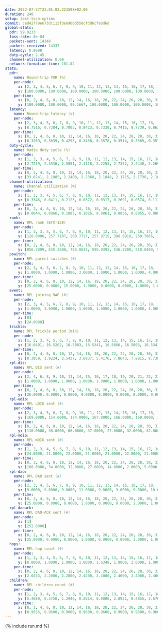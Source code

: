 ```yaml
---
date: 2022-07-27T22:01:02.223598+02:00
duration: 240
setup: test-tsch-optims
commit: ced42779e673dc112f3e6900d558cfdd6cfa0d6d
global-stats:
  pdr: 99.9233
  loss-rate: 8e-04
  packets-sent: 14348
  packets-received: 14337
  latency: 0.8688
  duty-cycle: 2.45
  channel-utilization: 0.09
  network-formation-time: 101.02
stats:
  pdr:
    name: Round-trip PDR (%)
    per-node:
      x: [2, 3, 4, 5, 6, 7, 8, 9, 10, 11, 12, 13, 14, 15, 16, 17, 18, 19, 20, 21, 22, 23, 24, 25]
      y: [100.0000, 100.0000, 100.0000, 100.0000, 100.0000, 100.0000, 100.0000, 100.0000, 100.0000, 100.0000, 100.0000, 100.0000, 100.0000, 100.0000, 100.0000, 100.0000, 99.8347, 100.0000, 100.0000, 100.0000, 99.6737, 98.6038, 100.0000, 100.0000]
    per-time:
      x: [0, 2, 4, 6, 8, 10, 12, 14, 16, 18, 20, 22, 24, 26, 28, 30, 32, 34, 36, 38, 40, 42, 44, 46, 48, 50, 52, 54, 56, 58, 60, 62, 64, 66, 68, 70, 72, 74, 76, 78, 80, 82, 84, 86, 88, 90, 92, 94, 96, 98, 100, 102, 104, 106, 108, 110, 112, 114, 116, 118, 120, 122, 124, 126, 128, 130, 132, 134, 136, 138, 140, 142, 144, 146, 148, 150, 152, 154, 156, 158, 160, 162, 164, 166, 168, 170, 172, 174, 176, 178, 180, 182, 184, 186, 188, 190, 192, 194, 196, 198, 200, 202, 204, 206, 208, 210, 212, 214, 216, 218, 220, 222, 224, 226, 228, 230, 232, 234, 236, 238]
      y: [100.0000, 100.0000, 99.1667, 100.0000, 100.0000, 100.0000, 100.0000, 100.0000, 100.0000, 100.0000, 100.0000, 100.0000, 100.0000, 100.0000, 100.0000, 100.0000, 100.0000, 100.0000, 100.0000, 100.0000, 100.0000, 100.0000, 100.0000, 100.0000, 100.0000, 100.0000, 100.0000, 100.0000, 100.0000, 100.0000, 100.0000, 100.0000, 100.0000, 97.5000, 94.1667, 100.0000, 100.0000, 100.0000, 100.0000, 100.0000, 100.0000, 100.0000, 100.0000, 100.0000, 100.0000, 100.0000, 100.0000, 100.0000, 100.0000, 100.0000, 100.0000, 100.0000, 100.0000, 100.0000, 100.0000, 100.0000, 100.0000, 100.0000, 100.0000, 100.0000, 100.0000, 100.0000, 100.0000, 100.0000, 100.0000, 100.0000, 100.0000, 100.0000, 100.0000, 100.0000, 100.0000, 100.0000, 100.0000, 100.0000, 100.0000, 100.0000, 100.0000, 100.0000, 100.0000, 100.0000, 100.0000, 100.0000, 100.0000, 100.0000, 100.0000, 100.0000, 100.0000, 100.0000, 100.0000, 100.0000, 100.0000, 100.0000, 100.0000, 100.0000, 100.0000, 100.0000, 100.0000, 100.0000, 100.0000, 100.0000, 100.0000, 100.0000, 100.0000, 100.0000, 100.0000, 100.0000, 100.0000, 100.0000, 100.0000, 100.0000, 100.0000, 100.0000, 100.0000, 100.0000, 100.0000, 100.0000, 100.0000, 100.0000, 100.0000, 100.0000]
  latency:
    name: Round-trip latency (s)
    per-node:
      x: [2, 3, 4, 5, 6, 7, 8, 9, 10, 11, 12, 13, 14, 15, 16, 17, 18, 19, 20, 21, 22, 23, 24, 25]
      y: [0.7516, 0.7384, 0.7005, 0.8423, 0.7330, 0.7415, 0.7739, 0.8630, 0.7540, 0.8385, 0.8154, 0.8155, 0.8964, 0.9164, 0.9255, 0.8337, 0.8317, 1.0166, 1.0167, 0.9881, 0.9457, 1.0360, 1.0503, 1.0599]
    per-time:
      x: [0, 2, 4, 6, 8, 10, 12, 14, 16, 18, 20, 22, 24, 26, 28, 30, 32, 34, 36, 38, 40, 42, 44, 46, 48, 50, 52, 54, 56, 58, 60, 62, 64, 66, 68, 70, 72, 74, 76, 78, 80, 82, 84, 86, 88, 90, 92, 94, 96, 98, 100, 102, 104, 106, 108, 110, 112, 114, 116, 118, 120, 122, 124, 126, 128, 130, 132, 134, 136, 138, 140, 142, 144, 146, 148, 150, 152, 154, 156, 158, 160, 162, 164, 166, 168, 170, 172, 174, 176, 178, 180, 182, 184, 186, 188, 190, 192, 194, 196, 198, 200, 202, 204, 206, 208, 210, 212, 214, 216, 218, 220, 222, 224, 226, 228, 230, 232, 234, 236, 238]
      y: [0.3269, 0.3639, 0.4295, 0.3458, 0.3578, 0.3514, 0.3589, 0.3577, 0.3376, 0.3602, 0.3363, 0.3841, 0.3454, 0.3503, 0.3341, 0.3465, 0.3404, 0.3337, 0.3450, 0.3379, 0.3608, 0.3357, 0.3345, 0.3526, 0.3152, 0.3328, 0.3128, 0.3586, 0.3735, 0.3661, 0.3822, 0.3540, 0.3503, 0.3734, 0.3410, 0.3665, 0.3747, 0.3139, 0.3747, 0.3509, 0.3644, 0.5333, 0.5735, 0.3569, 0.3593, 0.3485, 0.4081, 0.8230, 0.7716, 0.6376, 0.5724, 0.4591, 0.4464, 1.0623, 1.2575, 0.9687, 0.9042, 0.7226, 0.5633, 1.2163, 1.2892, 1.2886, 1.2902, 0.9431, 0.9718, 1.1185, 1.2799, 1.2809, 1.2834, 1.2951, 1.2319, 1.2465, 1.2741, 1.2972, 1.3023, 1.2855, 1.2828, 1.2766, 1.2710, 1.2584, 1.2899, 1.2870, 1.2909, 1.2804, 1.2841, 1.2746, 1.2796, 1.2760, 1.3048, 1.2685, 1.2566, 1.2663, 1.3087, 1.3588, 1.3359, 1.3712, 1.3744, 1.3334, 1.3635, 1.3334, 1.3636, 1.3487, 1.3251, 1.3331, 1.3416, 1.3260, 1.3023, 1.2959, 1.2929, 1.3037, 1.2900, 1.2948, 1.2792, 1.2875, 1.2599, 1.2383, 1.3122, 1.2880, 1.3066, 1.2810]
  duty-cycle:
    name: Radio duty cycle (%)
    per-node:
      x: [1, 2, 3, 4, 5, 6, 7, 8, 9, 10, 11, 12, 13, 14, 15, 16, 17, 18, 19, 20, 21, 22, 23, 24, 25]
      y: [2.7219, 2.3536, 2.5851, 2.4118, 2.2253, 2.7352, 2.2448, 2.2697, 2.3115, 2.2900, 2.3255, 2.4665, 2.2952, 2.3101, 2.3975, 2.4167, 2.6041, 2.5797, 2.5251, 2.4954, 2.5391, 2.4474, 2.5450, 2.5225, 2.5894]
    per-time:
      x: [0, 2, 4, 6, 8, 10, 12, 14, 16, 18, 20, 22, 24, 26, 28, 30, 32, 34, 36, 38, 40, 42, 44, 46, 48, 50, 52, 54, 56, 58, 60, 62, 64, 66, 68, 70, 72, 74, 76, 78, 80, 82, 84, 86, 88, 90, 92, 94, 96, 98, 100, 102, 104, 106, 108, 110, 112, 114, 116, 118, 120, 122, 124, 126, 128, 130, 132, 134, 136, 138, 140, 142, 144, 146, 148, 150, 152, 154, 156, 158, 160, 162, 164, 166, 168, 170, 172, 174, 176, 178, 180, 182, 184, 186, 188, 190, 192, 194, 196, 198, 200, 202, 204, 206, 208, 210, 212, 214, 216, 218, 220, 222, 224, 226, 228, 230, 232, 234, 236, 238, 240]
      y: [33.6241, 2.1885, 2.2408, 2.2368, 2.1848, 2.1715, 2.1736, 2.1857, 2.1829, 2.1622, 2.1735, 2.1667, 2.1924, 2.1789, 2.2016, 2.1701, 2.1655, 2.1680, 2.1788, 2.1668, 2.1709, 2.1650, 2.1659, 2.1675, 2.1638, 2.1626, 2.1667, 2.1601, 2.1889, 2.2238, 2.1855, 2.1892, 2.1784, 2.1918, 2.1775, 2.7138, 2.1922, 2.2088, 2.1643, 2.1826, 2.1848, 2.1815, 2.1840, 2.2154, 2.1744, 2.1776, 2.1700, 2.1783, 2.1688, 2.1722, 2.1826, 2.1842, 2.1818, 2.1788, 2.1194, 2.1713, 2.1831, 2.1602, 2.1854, 2.1782, 2.1668, 2.1688, 2.1703, 2.1742, 2.1704, 2.1823, 2.1783, 2.1715, 2.1765, 2.1852, 2.1751, 2.1710, 2.1861, 2.1513, 2.1718, 2.1932, 2.1681, 2.1751, 2.1692, 2.1516, 2.1507, 2.1691, 2.1679, 2.1837, 2.1744, 2.1962, 2.1786, 2.1176, 2.1670, 2.1776, 2.1639, 2.1713, 2.1610, 2.2123, 2.2155, 2.2051, 2.1974, 2.2330, 2.2269, 2.2287, 2.2190, 2.2320, 2.2136, 2.2095, 2.2171, 2.2160, 2.2054, 2.1869, 2.1921, 2.2045, 2.1999, 2.1981, 2.2079, 2.1973, 2.1994, 2.1702, 2.1598, 2.2002, 2.1931, 2.1928, 2.1759]
  channel-utilization:
    name: Channel utilization (%)
    per-node:
      x: [1, 2, 3, 4, 5, 6, 7, 8, 9, 10, 11, 12, 13, 14, 15, 16, 17, 18, 19, 20, 21, 22, 23, 24, 25]
      y: [0.3346, 0.0411, 0.2125, 0.0372, 0.0317, 0.2691, 0.0574, 0.1116, 0.0302, 0.0339, 0.0311, 0.1764, 0.0480, 0.0320, 0.0573, 0.0567, 0.2109, 0.1483, 0.0341, 0.0338, 0.0473, 0.0561, 0.0339, 0.0400, 0.0311]
    per-time:
      x: [0, 2, 4, 6, 8, 10, 12, 14, 16, 18, 20, 22, 24, 26, 28, 30, 32, 34, 36, 38, 40, 42, 44, 46, 48, 50, 52, 54, 56, 58, 60, 62, 64, 66, 68, 70, 72, 74, 76, 78, 80, 82, 84, 86, 88, 90, 92, 94, 96, 98, 100, 102, 104, 106, 108, 110, 112, 114, 116, 118, 120, 122, 124, 126, 128, 130, 132, 134, 136, 138, 140, 142, 144, 146, 148, 150, 152, 154, 156, 158, 160, 162, 164, 166, 168, 170, 172, 174, 176, 178, 180, 182, 184, 186, 188, 190, 192, 194, 196, 198, 200, 202, 204, 206, 208, 210, 212, 214, 216, 218, 220, 222, 224, 226, 228, 230, 232, 234, 236, 238, 240]
      y: [0.0644, 0.0866, 0.1085, 0.1026, 0.0861, 0.0856, 0.0855, 0.0883, 0.0877, 0.0838, 0.0849, 0.0845, 0.0931, 0.0880, 0.0950, 0.0858, 0.0821, 0.0843, 0.0885, 0.0852, 0.0849, 0.0827, 0.0826, 0.0848, 0.0814, 0.0802, 0.0814, 0.0806, 0.0911, 0.1057, 0.0875, 0.0888, 0.0852, 0.0890, 0.1012, 0.0935, 0.0878, 0.0949, 0.0847, 0.0846, 0.0872, 0.0877, 0.0865, 0.0951, 0.0827, 0.0865, 0.0835, 0.0869, 0.0814, 0.0838, 0.0878, 0.0845, 0.0866, 0.0885, 0.0785, 0.0850, 0.0874, 0.0799, 0.0902, 0.0866, 0.0778, 0.0850, 0.0830, 0.0873, 0.0840, 0.0895, 0.0860, 0.0827, 0.0866, 0.0861, 0.0867, 0.0861, 0.0880, 0.0767, 0.0845, 0.0937, 0.0835, 0.0860, 0.0839, 0.0781, 0.0783, 0.0899, 0.0799, 0.0891, 0.0858, 0.0971, 0.0871, 0.0786, 0.0824, 0.0890, 0.0827, 0.0846, 0.0792, 0.0990, 0.0951, 0.0904, 0.1088, 0.1009, 0.0984, 0.1027, 0.0986, 0.0994, 0.0960, 0.0947, 0.0976, 0.0970, 0.0892, 0.0906, 0.0877, 0.0913, 0.0901, 0.0913, 0.0943, 0.0920, 0.0901, 0.0816, 0.0787, 0.0919, 0.0880, 0.0871, 0.0924]
  rank:
    name: RPL rank (ETX-128)
    per-node:
      x: [1, 2, 3, 4, 5, 6, 7, 8, 9, 10, 11, 12, 13, 14, 15, 16, 17, 18, 19, 20, 21, 22, 23, 24, 25]
      y: [128.0000, 257.7107, 260.7727, 257.8719, 386.9918, 260.7066, 392.9959, 309.9835, 481.5429, 399.9008, 459.0785, 408.4041, 523.4837, 486.2107, 556.5691, 571.9150, 431.0123, 554.0640, 717.0408, 732.0760, 683.0327, 699.1585, 1320.2016, 730.1210, 775.4713]
    per-time:
      x: [0, 2, 4, 6, 8, 10, 12, 14, 16, 18, 20, 22, 24, 26, 28, 30, 32, 34, 36, 38, 40, 42, 44, 46, 48, 50, 52, 54, 56, 58, 60, 62, 64, 66, 68, 70, 72, 74, 76, 78, 80, 82, 84, 86, 88, 90, 92, 94, 96, 98, 100, 102, 104, 106, 108, 110, 112, 114, 116, 118, 120, 122, 124, 126, 128, 130, 132, 134, 136, 138, 140, 142, 144, 146, 148, 150, 152, 154, 156, 158, 160, 162, 164, 166, 168, 170, 172, 174, 176, 178, 180, 182, 184, 186, 188, 190, 192, 194, 196, 198, 200, 202, 204, 206, 208, 210, 212, 214, 216, 218, 220, 222, 224, 226, 228, 230, 232, 234, 236, 238, 240]
      y: [856.2899, 635.2600, 793.0615, 595.0392, 536.2200, 518.8400, 510.1569, 508.9020, 489.5490, 470.8800, 472.8000, 469.9600, 471.0980, 467.0800, 468.0200, 470.5600, 472.1800, 470.9200, 469.4800, 468.4600, 469.4000, 465.4200, 462.2941, 463.8800, 462.9000, 464.0200, 472.7200, 471.9800, 481.1200, 589.2364, 563.5800, 562.5800, 566.3400, 568.6200, 1720.4394, 1787.6275, 505.9000, 498.9804, 484.6667, 484.8235, 482.8039, 486.2400, 488.7000, 485.1400, 473.7255, 472.7451, 468.6600, 472.0000, 472.5686, 465.1800, 465.1373, 462.0200, 464.5800, 465.7800, 478.1731, 463.6200, 465.9200, 467.0800, 470.3077, 463.7400, 462.7800, 466.1800, 465.2000, 468.7800, 481.6400, 476.4706, 476.8400, 462.8000, 461.6000, 465.8000, 465.4800, 464.3200, 463.2800, 465.5294, 461.2400, 464.7800, 466.5000, 462.2600, 463.2200, 461.3600, 460.6400, 477.3600, 471.1600, 471.2353, 473.6200, 466.1200, 466.1176, 456.2400, 456.2400, 455.6863, 458.6667, 455.8800, 462.8824, 498.1569, 514.8200, 514.4000, 512.7800, 511.9423, 518.4444, 498.5098, 487.4600, 496.8000, 504.0192, 483.7200, 477.7000, 483.8600, 489.1176, 491.6200, 492.5400, 488.1538, 474.6863, 470.1400, 471.8000, 471.9200, 469.3200, 476.4510, 472.1000, 465.8600, 470.9200, 481.0400, 480.8400]
  pswitch:
    name: RPL parent switches (#)
    per-node:
      x: [2, 3, 4, 5, 6, 7, 8, 9, 10, 11, 12, 13, 14, 15, 16, 17, 18, 19, 20, 21, 22, 23, 24, 25]
      y: [1.0000, 1.0000, 1.0000, 3.0000, 1.0000, 1.0000, 1.0000, 4.0000, 1.0000, 1.0000, 4.0000, 5.0000, 1.0000, 5.0000, 6.0000, 2.0000, 9.0000, 5.0000, 10.0000, 5.0000, 5.0000, 17.0000, 8.0000, 4.0000]
    per-time:
      x: [0, 2, 4, 6, 8, 10, 12, 14, 16, 18, 20, 22, 24, 26, 28, 30, 32, 34, 36, 38, 40, 42, 44, 46, 48, 50, 52, 54, 56, 58, 60, 62, 64, 66, 68, 70, 72, 74, 76, 78, 80, 82, 84, 86, 88, 90, 92, 94, 96, 98, 100, 102, 104, 106, 108, 110, 112, 114, 116, 118, 120, 122, 124, 126, 128, 130, 132, 134, 136, 138, 140, 142, 144, 146, 148, 150, 152, 154, 156, 158, 160, 162, 164, 166, 168, 170, 172, 174, 176, 178, 180, 182, 184, 186, 188, 190, 192, 194, 196, 198, 200, 202, 204, 206, 208, 210, 212, 214, 216, 218, 220, 222, 224, 226, 228, 230]
      y: [25.0000, 0.0000, 15.0000, 1.0000, 0.0000, 0.0000, 1.0000, 1.0000, 1.0000, 0.0000, 0.0000, 0.0000, 1.0000, 0.0000, 0.0000, 0.0000, 0.0000, 0.0000, 0.0000, 0.0000, 0.0000, 0.0000, 1.0000, 0.0000, 0.0000, 0.0000, 0.0000, 0.0000, 0.0000, 5.0000, 0.0000, 0.0000, 0.0000, 0.0000, 15.0000, 1.0000, 0.0000, 1.0000, 1.0000, 1.0000, 1.0000, 0.0000, 0.0000, 0.0000, 1.0000, 1.0000, 0.0000, 0.0000, 1.0000, 0.0000, 1.0000, 0.0000, 0.0000, 0.0000, 1.0000, 1.0000, 0.0000, 0.0000, 2.0000, 0.0000, 0.0000, 0.0000, 0.0000, 0.0000, 0.0000, 1.0000, 0.0000, 0.0000, 0.0000, 0.0000, 0.0000, 0.0000, 0.0000, 1.0000, 0.0000, 0.0000, 0.0000, 0.0000, 0.0000, 0.0000, 0.0000, 0.0000, 0.0000, 1.0000, 0.0000, 0.0000, 1.0000, 0.0000, 0.0000, 1.0000, 1.0000, 0.0000, 1.0000, 1.0000, 0.0000, 0.0000, 0.0000, 2.0000, 4.0000, 1.0000, 0.0000, 0.0000, 2.0000, 0.0000, 0.0000, 0.0000, 1.0000, 0.0000, 0.0000, 2.0000, 1.0000, 0.0000, 0.0000, 0.0000, 0.0000, 1.0000]
  event:
    name: RPL joining DAG (#)
    per-node:
      x: [2, 3, 4, 5, 6, 7, 8, 9, 10, 11, 12, 13, 14, 15, 16, 17, 18, 19, 20, 21, 22, 23, 24, 25]
      y: [1.0000, 1.0000, 1.0000, 1.0000, 1.0000, 1.0000, 1.0000, 1.0000, 1.0000, 1.0000, 1.0000, 1.0000, 1.0000, 1.0000, 1.0000, 1.0000, 1.0000, 1.0000, 1.0000, 1.0000, 1.0000, 1.0000, 1.0000, 1.0000]
    per-time:
      x: [0]
      y: [24.0000]
  trickle:
    name: RPL Trickle period (min)
    per-node:
      x: [1, 2, 3, 4, 5, 6, 7, 8, 9, 10, 11, 12, 13, 14, 15, 16, 17, 18, 19, 20, 21, 22, 23, 24, 25]
      y: [16.6491, 16.5262, 16.5803, 16.5341, 16.5866, 16.5803, 16.5341, 16.5431, 16.5094, 16.5335, 16.5290, 16.1006, 16.5494, 16.5287, 16.5064, 15.6256, 16.5469, 15.0886, 15.7153, 15.1383, 15.7777, 15.7316, 14.6503, 15.2496, 15.7170]
    per-time:
      x: [0, 2, 4, 6, 8, 10, 12, 14, 16, 18, 20, 22, 24, 26, 28, 30, 32, 34, 36, 38, 40, 42, 44, 46, 48, 50, 52, 54, 56, 58, 60, 62, 64, 66, 68, 70, 72, 74, 76, 78, 80, 82, 84, 86, 88, 90, 92, 94, 96, 98, 100, 102, 104, 106, 108, 110, 112, 114, 116, 118, 120, 122, 124, 126, 128, 130, 132, 134, 136, 138, 140, 142, 144, 146, 148, 150, 152, 154, 156, 158, 160, 162, 164, 166, 168, 170, 172, 174, 176, 178, 180, 182, 184, 186, 188, 190, 192, 194, 196, 198, 200, 202, 204, 206, 208, 210, 212, 214, 216, 218, 220, 222, 224, 226, 228, 230, 232, 234, 236, 238, 240]
      y: [0.3859, 1.9224, 2.5437, 3.6837, 5.4176, 7.8643, 7.8815, 8.7381, 9.4235, 15.7286, 15.7286, 16.6025, 17.4763, 17.4763, 17.4763, 17.4763, 17.4763, 17.4763, 17.4763, 17.4763, 17.4763, 17.4763, 17.4763, 17.4763, 17.4763, 17.4763, 17.4763, 17.4763, 17.4763, 16.5503, 16.8428, 16.9083, 16.9520, 17.0394, 14.8521, 13.7979, 12.0586, 12.3362, 13.3642, 13.1072, 14.5636, 14.6801, 14.6801, 14.6801, 17.3049, 17.4763, 17.4763, 17.4763, 17.4763, 17.4763, 17.4763, 17.4763, 17.4763, 17.4763, 17.4763, 17.4763, 17.4763, 17.4763, 17.4763, 17.4763, 17.4763, 17.4763, 17.4763, 17.4763, 17.4763, 17.4763, 17.4763, 17.4763, 17.4763, 17.4763, 17.4763, 17.4763, 17.4763, 17.4763, 17.4763, 17.4763, 17.4763, 17.4763, 17.4763, 17.4763, 17.4763, 17.4763, 17.4763, 17.4763, 17.4763, 17.4763, 17.4763, 17.4763, 17.4763, 17.4763, 17.4763, 17.4763, 17.4763, 17.4763, 17.4763, 17.4763, 17.4763, 17.4763, 17.4763, 17.4763, 17.4763, 17.4763, 17.4763, 17.4763, 17.4763, 17.4763, 17.4763, 17.4763, 17.4763, 17.4763, 17.4763, 17.4763, 17.4763, 17.4763, 17.4763, 17.4763, 17.4763, 17.4763, 17.4763, 17.4763, 17.4763]
  rpl-dis:
    name: RPL DIS sent (#)
    per-node:
      x: [2, 4, 6, 8, 9, 10, 11, 14, 15, 16, 17, 18, 19, 20, 21, 22, 23, 24, 25]
      y: [1.0000, 1.0000, 1.0000, 1.0000, 1.0000, 1.0000, 1.0000, 1.0000, 1.0000, 1.0000, 1.0000, 1.0000, 2.0000, 1.0000, 2.0000, 2.0000, 5.0000, 3.0000, 2.0000]
    per-time:
      x: [0, 2, 4, 6, 8, 10, 12, 14, 16, 18, 20, 22, 24, 26, 28, 30, 32, 34, 36, 38, 40, 42, 44, 46, 48, 50, 52, 54, 56, 58, 60, 62, 64, 66, 68, 70]
      y: [26.0000, 0.0000, 0.0000, 0.0000, 0.0000, 0.0000, 0.0000, 0.0000, 0.0000, 0.0000, 0.0000, 0.0000, 0.0000, 0.0000, 0.0000, 0.0000, 0.0000, 0.0000, 0.0000, 0.0000, 0.0000, 0.0000, 0.0000, 0.0000, 0.0000, 0.0000, 0.0000, 0.0000, 0.0000, 0.0000, 0.0000, 0.0000, 0.0000, 0.0000, 0.0000, 3.0000]
  rpl-udio:
    name: RPL uDIO sent (#)
    per-node:
      x: [2, 3, 4, 5, 6, 7, 8, 9, 10, 11, 12, 13, 14, 15, 16, 17, 18, 19, 20, 21, 22, 23, 24, 25]
      y: [169.0000, 154.0000, 174.0000, 167.0000, 166.0000, 169.0000, 116.0000, 167.0000, 163.0000, 166.0000, 149.0000, 172.0000, 165.0000, 164.0000, 163.0000, 136.0000, 113.0000, 169.0000, 181.0000, 168.0000, 156.0000, 172.0000, 177.0000, 158.0000]
    per-time:
      x: [0, 2, 4, 6, 8, 10, 12, 14, 16, 18, 20, 22, 24, 26, 28, 30, 32, 34, 36, 38, 40, 42, 44, 46, 48, 50, 52, 54, 56, 58, 60, 62, 64, 66, 68, 70, 72, 74, 76, 78, 80, 82, 84, 86, 88, 90, 92, 94, 96, 98, 100, 102, 104, 106, 108, 110, 112, 114, 116, 118, 120, 122, 124, 126, 128, 130, 132, 134, 136, 138, 140, 142, 144, 146, 148, 150, 152, 154, 156, 158, 160, 162, 164, 166, 168, 170, 172, 174, 176, 178, 180, 182, 184, 186, 188, 190, 192, 194, 196, 198, 200, 202, 204, 206, 208, 210, 212, 214, 216, 218, 220, 222, 224, 226, 228, 230, 232, 234, 236, 238, 240]
      y: [110.0000, 38.0000, 66.0000, 37.0000, 27.0000, 32.0000, 32.0000, 36.0000, 30.0000, 31.0000, 30.0000, 35.0000, 30.0000, 31.0000, 32.0000, 36.0000, 31.0000, 34.0000, 38.0000, 28.0000, 30.0000, 30.0000, 30.0000, 35.0000, 29.0000, 35.0000, 32.0000, 33.0000, 29.0000, 43.0000, 35.0000, 30.0000, 34.0000, 31.0000, 32.0000, 33.0000, 26.0000, 36.0000, 31.0000, 32.0000, 32.0000, 29.0000, 34.0000, 32.0000, 28.0000, 35.0000, 30.0000, 33.0000, 30.0000, 27.0000, 32.0000, 27.0000, 32.0000, 34.0000, 29.0000, 35.0000, 29.0000, 30.0000, 32.0000, 29.0000, 38.0000, 32.0000, 26.0000, 27.0000, 31.0000, 23.0000, 31.0000, 31.0000, 27.0000, 34.0000, 27.0000, 26.0000, 27.0000, 31.0000, 32.0000, 33.0000, 30.0000, 35.0000, 34.0000, 30.0000, 27.0000, 31.0000, 33.0000, 29.0000, 33.0000, 31.0000, 31.0000, 30.0000, 30.0000, 27.0000, 35.0000, 33.0000, 25.0000, 36.0000, 30.0000, 31.0000, 34.0000, 32.0000, 34.0000, 28.0000, 30.0000, 24.0000, 27.0000, 29.0000, 31.0000, 39.0000, 31.0000, 33.0000, 25.0000, 26.0000, 31.0000, 28.0000, 32.0000, 28.0000, 32.0000, 32.0000, 25.0000, 26.0000, 29.0000, 27.0000, 15.0000]
  rpl-mdio:
    name: RPL mDIO sent (#)
    per-node:
      x: [1, 2, 3, 4, 5, 6, 7, 8, 9, 10, 11, 12, 13, 14, 15, 16, 17, 18, 19, 20, 21, 22, 23, 24, 25]
      y: [24.0000, 21.0000, 22.0000, 21.0000, 21.0000, 22.0000, 21.0000, 20.0000, 21.0000, 21.0000, 21.0000, 26.0000, 20.0000, 21.0000, 21.0000, 27.0000, 20.0000, 34.0000, 28.0000, 34.0000, 27.0000, 28.0000, 37.0000, 34.0000, 27.0000]
    per-time:
      x: [0, 2, 4, 6, 8, 10, 12, 14, 16, 18, 20, 22, 24, 26, 28, 30, 32, 34, 36, 38, 40, 42, 44, 46, 48, 50, 52, 54, 56, 58, 60, 62, 64, 66, 68, 70, 72, 74, 76, 78, 80, 82, 84, 86, 88, 90, 92, 94, 96, 98, 100, 102, 104, 106, 108, 110, 112, 114, 116, 118, 120, 122, 124, 126, 128, 130, 132, 134, 136, 138, 140, 142, 144, 146, 148, 150, 152, 154, 156, 158, 160, 162, 164, 166, 168, 170, 172, 174, 176, 178, 180, 182, 184, 186, 188, 190, 192, 194, 196, 198, 200, 202, 204, 206, 208, 210, 212, 214, 216, 218, 220, 222, 224, 226, 228, 230, 232, 234, 236, 238, 240]
      y: [100.0000, 34.0000, 32.0000, 27.0000, 14.0000, 2.0000, 5.0000, 8.0000, 10.0000, 4.0000, 2.0000, 1.0000, 0.0000, 5.0000, 4.0000, 7.0000, 3.0000, 4.0000, 2.0000, 0.0000, 0.0000, 0.0000, 1.0000, 5.0000, 4.0000, 6.0000, 4.0000, 4.0000, 1.0000, 4.0000, 1.0000, 5.0000, 5.0000, 8.0000, 10.0000, 23.0000, 17.0000, 9.0000, 0.0000, 8.0000, 1.0000, 7.0000, 6.0000, 8.0000, 2.0000, 0.0000, 1.0000, 0.0000, 1.0000, 4.0000, 6.0000, 8.0000, 5.0000, 1.0000, 0.0000, 0.0000, 0.0000, 3.0000, 4.0000, 8.0000, 6.0000, 2.0000, 1.0000, 1.0000, 0.0000, 2.0000, 0.0000, 10.0000, 4.0000, 7.0000, 1.0000, 1.0000, 0.0000, 0.0000, 2.0000, 7.0000, 2.0000, 5.0000, 8.0000, 1.0000, 0.0000, 0.0000, 0.0000, 5.0000, 4.0000, 7.0000, 3.0000, 6.0000, 0.0000, 0.0000, 0.0000, 0.0000, 6.0000, 6.0000, 4.0000, 9.0000, 0.0000, 0.0000, 0.0000, 0.0000, 1.0000, 7.0000, 5.0000, 3.0000, 7.0000, 1.0000, 1.0000, 0.0000, 0.0000, 5.0000, 4.0000, 5.0000, 6.0000, 4.0000, 1.0000, 0.0000, 0.0000, 0.0000, 6.0000, 7.0000, 2.0000]
  rpl-dao:
    name: RPL DAO sent (#)
    per-node:
      x: [2, 3, 4, 5, 6, 7, 8, 9, 10, 11, 12, 13, 14, 15, 16, 17, 18, 19, 20, 21, 22, 23, 24, 25]
      y: [9.0000, 9.0000, 9.0000, 11.0000, 9.0000, 9.0000, 9.0000, 10.0000, 9.0000, 9.0000, 11.0000, 11.0000, 9.0000, 11.0000, 13.0000, 9.0000, 12.0000, 11.0000, 13.0000, 11.0000, 11.0000, 23.0000, 12.0000, 11.0000]
    per-time:
      x: [0, 2, 4, 6, 8, 10, 12, 14, 16, 18, 20, 22, 24, 26, 28, 30, 32, 34, 36, 38, 40, 42, 44, 46, 48, 50, 52, 54, 56, 58, 60, 62, 64, 66, 68, 70, 72, 74, 76, 78, 80, 82, 84, 86, 88, 90, 92, 94, 96, 98, 100, 102, 104, 106, 108, 110, 112, 114, 116, 118, 120, 122, 124, 126, 128, 130, 132, 134, 136, 138, 140, 142, 144, 146, 148, 150, 152, 154, 156, 158, 160, 162, 164, 166, 168, 170, 172, 174, 176, 178, 180, 182, 184, 186, 188, 190, 192, 194, 196, 198, 200, 202, 204, 206, 208, 210, 212, 214, 216, 218, 220, 222, 224, 226, 228, 230, 232, 234, 236, 238]
      y: [25.0000, 0.0000, 8.0000, 1.0000, 0.0000, 0.0000, 1.0000, 1.0000, 1.0000, 0.0000, 0.0000, 0.0000, 1.0000, 0.0000, 16.0000, 0.0000, 0.0000, 4.0000, 0.0000, 0.0000, 1.0000, 0.0000, 2.0000, 0.0000, 0.0000, 0.0000, 0.0000, 1.0000, 12.0000, 9.0000, 0.0000, 2.0000, 1.0000, 0.0000, 15.0000, 1.0000, 1.0000, 1.0000, 1.0000, 1.0000, 1.0000, 1.0000, 7.0000, 8.0000, 1.0000, 1.0000, 0.0000, 0.0000, 2.0000, 0.0000, 2.0000, 1.0000, 0.0000, 1.0000, 4.0000, 1.0000, 4.0000, 10.0000, 2.0000, 1.0000, 0.0000, 0.0000, 1.0000, 0.0000, 1.0000, 1.0000, 0.0000, 1.0000, 2.0000, 3.0000, 0.0000, 10.0000, 4.0000, 1.0000, 1.0000, 0.0000, 1.0000, 0.0000, 1.0000, 1.0000, 0.0000, 0.0000, 3.0000, 4.0000, 0.0000, 8.0000, 5.0000, 0.0000, 2.0000, 1.0000, 2.0000, 0.0000, 2.0000, 2.0000, 0.0000, 0.0000, 1.0000, 4.0000, 6.0000, 8.0000, 2.0000, 0.0000, 1.0000, 1.0000, 1.0000, 1.0000, 1.0000, 2.0000, 0.0000, 2.0000, 2.0000, 1.0000, 2.0000, 9.0000, 3.0000, 1.0000, 0.0000, 2.0000, 0.0000, 1.0000]
  rpl-daoack:
    name: RPL DAO-ACK sent (#)
    per-node:
      x: [1]
      y: [252.0000]
    per-time:
      x: [0, 2, 4, 6, 8, 10, 12, 14, 16, 18, 20, 22, 24, 26, 28, 30, 32, 34, 36, 38, 40, 42, 44, 46, 48, 50, 52, 54, 56, 58, 60, 62, 64, 66, 68, 70, 72, 74, 76, 78, 80, 82, 84, 86, 88, 90, 92, 94, 96, 98, 100, 102, 104, 106, 108, 110, 112, 114, 116, 118, 120, 122, 124, 126, 128, 130, 132, 134, 136, 138, 140, 142, 144, 146, 148, 150, 152, 154, 156, 158, 160, 162, 164, 166, 168, 170, 172, 174, 176, 178, 180, 182, 184, 186, 188, 190, 192, 194, 196, 198, 200, 202, 204, 206, 208, 210, 212, 214, 216, 218, 220, 222, 224, 226, 228, 230, 232, 234, 236, 238]
      y: [25.0000, 0.0000, 8.0000, 1.0000, 0.0000, 0.0000, 1.0000, 1.0000, 1.0000, 0.0000, 0.0000, 0.0000, 1.0000, 0.0000, 16.0000, 0.0000, 0.0000, 4.0000, 0.0000, 0.0000, 1.0000, 0.0000, 2.0000, 0.0000, 0.0000, 0.0000, 0.0000, 1.0000, 12.0000, 9.0000, 0.0000, 2.0000, 1.0000, 0.0000, 6.0000, 1.0000, 1.0000, 1.0000, 1.0000, 1.0000, 1.0000, 1.0000, 7.0000, 8.0000, 1.0000, 1.0000, 0.0000, 0.0000, 2.0000, 0.0000, 2.0000, 1.0000, 0.0000, 1.0000, 4.0000, 1.0000, 4.0000, 10.0000, 2.0000, 1.0000, 0.0000, 0.0000, 1.0000, 0.0000, 1.0000, 1.0000, 0.0000, 1.0000, 2.0000, 3.0000, 0.0000, 10.0000, 4.0000, 1.0000, 1.0000, 0.0000, 1.0000, 0.0000, 1.0000, 1.0000, 0.0000, 0.0000, 3.0000, 4.0000, 0.0000, 8.0000, 5.0000, 0.0000, 2.0000, 1.0000, 2.0000, 0.0000, 2.0000, 2.0000, 0.0000, 0.0000, 1.0000, 4.0000, 6.0000, 8.0000, 2.0000, 0.0000, 1.0000, 1.0000, 1.0000, 1.0000, 1.0000, 2.0000, 0.0000, 2.0000, 2.0000, 1.0000, 2.0000, 9.0000, 3.0000, 1.0000, 0.0000, 2.0000, 0.0000, 1.0000]
  hops:
    name: RPL hop count (#)
    per-node:
      x: [1, 2, 3, 4, 5, 6, 7, 8, 9, 10, 11, 12, 13, 14, 15, 16, 17, 18, 19, 20, 21, 22, 23, 24, 25]
      y: [0.0000, 1.0000, 1.0000, 1.0000, 1.6349, 1.0000, 2.0000, 1.0000, 2.2573, 2.0000, 2.0000, 1.8921, 2.4772, 2.0000, 3.1120, 3.2946, 2.2282, 3.0207, 4.2000, 4.2667, 4.0833, 3.6722, 4.4750, 4.1875, 4.4833]
    per-time:
      x: [0, 2, 4, 6, 8, 10, 12, 14, 16, 18, 20, 22, 24, 26, 28, 30, 32, 34, 36, 38, 40, 42, 44, 46, 48, 50, 52, 54, 56, 58, 60, 62, 64, 66, 68, 70, 72, 74, 76, 78, 80, 82, 84, 86, 88, 90, 92, 94, 96, 98, 100, 102, 104, 106, 108, 110, 112, 114, 116, 118, 120, 122, 124, 126, 128, 130, 132, 134, 136, 138, 140, 142, 144, 146, 148, 150, 152, 154, 156, 158, 160, 162, 164, 166, 168, 170, 172, 174, 176, 178, 180, 182, 184, 186, 188, 190, 192, 194, 196, 198, 200, 202, 204, 206, 208, 210, 212, 214, 216, 218, 220, 222, 224, 226, 228, 230, 232, 234, 236, 238, 240]
      y: [2.0233, 2.2000, 2.2000, 2.4200, 2.4000, 2.4000, 2.4000, 2.4000, 2.4000, 2.4000, 2.4000, 2.4000, 2.4000, 2.4400, 2.4400, 2.4400, 2.4400, 2.4400, 2.4400, 2.4400, 2.4400, 2.4400, 2.4400, 2.4400, 2.4400, 2.4400, 2.4400, 2.4400, 2.4400, 2.5200, 2.4800, 2.4800, 2.4800, 2.4800, 2.5200, 2.5600, 2.5600, 2.5600, 2.5600, 2.5000, 2.4800, 2.4400, 2.4400, 2.4400, 2.4800, 2.4800, 2.4800, 2.4800, 2.4400, 2.4400, 2.4400, 2.4400, 2.4400, 2.4400, 2.4000, 2.3600, 2.3600, 2.3600, 2.4000, 2.4000, 2.4000, 2.4000, 2.4000, 2.4000, 2.4000, 2.4000, 2.4000, 2.4000, 2.4000, 2.4000, 2.4000, 2.4000, 2.4000, 2.4000, 2.4000, 2.4000, 2.4000, 2.4000, 2.4000, 2.4000, 2.4000, 2.4000, 2.4000, 2.4000, 2.4000, 2.4000, 2.4200, 2.4400, 2.4400, 2.4400, 2.4400, 2.4400, 2.4000, 2.8400, 2.8400, 2.8400, 2.8400, 2.8800, 2.8400, 2.8400, 2.8400, 2.8400, 2.8200, 2.8000, 2.8000, 2.8000, 2.7200, 2.6400, 2.6400, 2.6000, 2.6000, 2.6000, 2.6000, 2.6000, 2.6000, 2.6000, 2.6000, 2.6000, 2.6000, 2.6000, 2.6000]
  children:
    name: RPL children count (#)
    per-node:
      x: [1, 2, 3, 4, 5, 6, 7, 8, 9, 10, 11, 12, 13, 14, 15, 16, 17, 18, 19, 20, 21, 22, 23, 24, 25]
      y: [5.4689, 0.3750, 1.2946, 0.2614, 0.0000, 2.8921, 0.4855, 2.6763, 0.0000, 0.1162, 0.0000, 1.2780, 0.2199, 0.0000, 0.8174, 0.7718, 2.3942, 3.1950, 0.0917, 0.0458, 0.5750, 0.7178, 0.0417, 0.2583, 0.0000]
    per-time:
      x: [0, 2, 4, 6, 8, 10, 12, 14, 16, 18, 20, 22, 24, 26, 28, 30, 32, 34, 36, 38, 40, 42, 44, 46, 48, 50, 52, 54, 56, 58, 60, 62, 64, 66, 68, 70, 72, 74, 76, 78, 80, 82, 84, 86, 88, 90, 92, 94, 96, 98, 100, 102, 104, 106, 108, 110, 112, 114, 116, 118, 120, 122, 124, 126, 128, 130, 132, 134, 136, 138, 140, 142, 144, 146, 148, 150, 152, 154, 156, 158, 160, 162, 164, 166, 168, 170, 172, 174, 176, 178, 180, 182, 184, 186, 188, 190, 192, 194, 196, 198, 200, 202, 204, 206, 208, 210, 212, 214, 216, 218, 220, 222, 224, 226, 228, 230, 232, 234, 236, 238, 240]
      y: [0.9535, 0.9600, 0.9600, 0.9600, 0.9600, 0.9600, 0.9600, 0.9600, 0.9600, 0.9600, 0.9600, 0.9600, 0.9600, 0.9600, 0.9600, 0.9600, 0.9600, 0.9600, 0.9600, 0.9600, 0.9600, 0.9600, 0.9600, 0.9600, 0.9600, 0.9600, 0.9600, 0.9600, 0.9600, 0.9600, 0.9600, 0.9600, 0.9600, 0.9600, 0.9600, 0.9600, 0.9600, 0.9600, 0.9600, 0.9600, 0.9600, 0.9600, 0.9600, 0.9600, 0.9600, 0.9600, 0.9600, 0.9600, 0.9600, 0.9600, 0.9600, 0.9600, 0.9600, 0.9600, 0.9600, 0.9600, 0.9600, 0.9600, 0.9600, 0.9600, 0.9600, 0.9600, 0.9600, 0.9600, 0.9600, 0.9600, 0.9600, 0.9600, 0.9600, 0.9600, 0.9600, 0.9600, 0.9600, 0.9600, 0.9600, 0.9600, 0.9600, 0.9600, 0.9600, 0.9600, 0.9600, 0.9600, 0.9600, 0.9600, 0.9600, 0.9600, 0.9600, 0.9600, 0.9600, 0.9600, 0.9600, 0.9600, 0.9600, 0.9600, 0.9600, 0.9600, 0.9600, 0.9600, 0.9600, 0.9600, 0.9600, 0.9600, 0.9600, 0.9600, 0.9600, 0.9600, 0.9600, 0.9600, 0.9600, 0.9600, 0.9600, 0.9600, 0.9600, 0.9600, 0.9600, 0.9600, 0.9600, 0.9600, 0.9600, 0.9600, 0.9600]
---
```


{% include run.md %}
